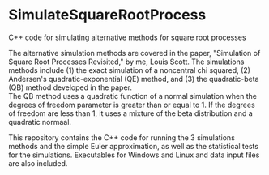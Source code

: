 # SimulateSquareRootProcess
C++ code for simulating alternative methods for square root processes

The alternative simulation methods are covered in the paper, "Simulation of Square Root Processes Revisited,"
by me, Louis Scott.  The simulations methods include (1) the exact simulation of a noncentral chi squared,
(2) Andersen's quadratic-exponential (QE) method, and (3) the quadratic-beta (QB) method developed in the paper.  
The QB method uses a quadratic function of a normal simulation when the degrees of freedom parameter is greater 
than or equal to 1.  If the degrees of freedom are less than 1, it uses a mixture of the beta distribution and
a quadratic normaal.

This repository contains the C++ code for running the 3 simulations methods and the simple Euler approximation, 
as well as the statistical tests for the simulations.  Executables for Windows and Linux and data input files 
are also included.
